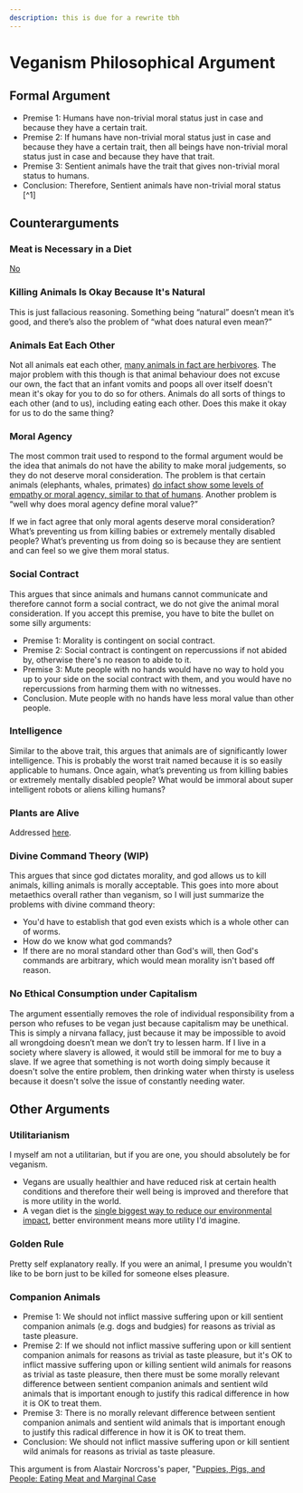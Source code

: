 ```yaml
---
description: this is due for a rewrite tbh
---
```


# Veganism Philosophical Argument

## Formal Argument

* Premise 1: Humans have non-trivial moral status just in case and because they have a certain trait.
* Premise 2: If humans have non-trivial moral status just in case and because they have a certain trait, then all beings have non-trivial moral status just in case and because they have that trait.
* Premise 3: Sentient animals have the trait that gives non-trivial moral status to humans.
* Conclusion: Therefore, Sentient animals have non-trivial moral status  \[^1]

## Counterarguments

### Meat is Necessary in a Diet

[No](https://pubmed.ncbi.nlm.nih.gov/27886704/)

### Killing Animals Is Okay Because It's Natural

This is just fallacious reasoning. Something being “natural” doesn’t mean it’s good, and there’s also the problem of “what does natural even mean?”

### Animals Eat Each Other

Not all animals eat each other, [many animals in fact are herbivores](https://examples.yourdictionary.com/herbivore-examples-common-plant-eating-animals.html).  The major problem with this though is that animal behaviour does not excuse our own, the fact that an infant vomits and poops all over itself doesn't mean it's okay for you to do so for others. Animals do all sorts of things to each other (and to us), including eating each other. Does this make it okay for us to do the same thing?

### Moral Agency

The most common trait used to respond to the formal argument would be the idea that animals do not have the ability to make moral judgements, so they do not deserve moral consideration. The problem is that certain animals (elephants, whales, primates) [do infact show some levels of empathy or moral agency, similar to that of humans](https://www.efe.com/efe/english/technology/are-animals-moral-agents/50000267-4013881). Another problem is “well why does moral agency define moral value?”

If we in fact agree that only moral agents deserve moral consideration? What’s preventing us from killing babies or extremely mentally disabled people? What’s preventing us from doing so is because they are sentient and can feel so we give them moral status.

### Social Contract

This argues that since animals and humans cannot communicate and therefore cannot form a social contract, we do not give the animal moral consideration. If you accept this premise, you have to bite the bullet on some silly arguments:

* Premise 1: Morality is contingent on social contract.
* Premise 2: Social contract is contingent on repercussions if not abided by, otherwise there's no reason to abide to it.
* Premise 3: Mute people with no hands would have no way to hold you up to your side on the social contract with them, and you would have no repercussions from harming them with no witnesses.
* Conclusion. Mute people with no hands have less moral value than other people.

### Intelligence

Similar to the above trait, this argues that animals are of significantly lower intelligence. This is probably the worst trait named because it is so easily applicable to humans. Once again, what’s preventing us from killing babies or extremely mentally disabled people? What would be immoral about super intelligent robots or aliens killing humans?

### Plants are Alive

Addressed [here](abortion.md#why-does-sentience-matter).

### Divine Command Theory (WIP)

This argues that since god dictates morality, and god allows us to kill animals, killing animals is morally acceptable. This goes into more about metaethics overall rather than veganism, so I will just summarize the problems with divine command theory:

* You'd have to establish that god even exists which is a whole other can of worms.
* How do we know what god commands?
* If there are no moral standard other than God's will, then God's commands are arbitrary, which would mean morality isn't based off reason.

### No Ethical Consumption under Capitalism

The argument essentially removes the role of individual responsibility from a person who refuses to be vegan just because capitalism may be unethical. This is simply a nirvana fallacy, just because it may be impossible to avoid all wrongdoing doesn’t mean we don’t try to lessen harm. If I live in a society where slavery is allowed, it would still be immoral for me to buy a slave. If we agree that something is not worth doing simply because it doesn't solve the entire problem, then drinking water when thirsty is useless because it doesn't solve the issue of constantly needing water.

## Other Arguments

### Utilitarianism

I myself am not a utilitarian, but if you are one, you should absolutely be for veganism. 

* Vegans are usually healthier and have reduced risk at certain health conditions and therefore their well being is improved and therefore that is more utility in the world.
* A vegan diet is the [single biggest way to reduce our environmental impact](https://www.independent.co.uk/life-style/health-and-families/veganism-environmental-impact-planet-reduced-plant-based-diet-humans-study-a8378631.html), better environment means more utility I'd imagine. 

### Golden Rule

Pretty self explanatory really. If you were an animal, I presume you wouldn't like to be born just to be killed for someone elses pleasure.

### Companion Animals

* Premise 1: We should not inflict massive suffering upon or kill sentient companion animals (e.g. dogs and budgies) for reasons as trivial as taste pleasure.
* Premise 2: If we should not inflict massive suffering upon or kill sentient companion animals for reasons as trivial as taste pleasure, but it's OK to inflict massive suffering upon or killing sentient wild animals for reasons as trivial as taste pleasure, then there must be some morally relevant difference between sentient companion animals and sentient wild animals that is important enough to justify this radical difference in how it is OK to treat them.
* Premise 3: There is no morally relevant difference between sentient companion animals and sentient wild animals that is important enough to justify this radical difference in how it is OK to treat them.
* Conclusion: We should not inflict massive suffering upon or kill sentient wild animals for reasons as trivial as taste pleasure.

This argument is from Alastair Norcross's paper, "[Puppies, Pigs, and People: Eating Meat and Marginal Case](vegan-philosophical-argument.md#moral-agency)

